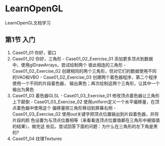 # LearnOpenGL
LearnOpenGL文档学习

## 第1节 入门
  1. Case01_01 你好，窗口
  2. Case01_02 你好，三角形
    - Case01_02_Exercise_01 添加更多顶点到数据中，使用glDrawArrays，尝试绘制两个
        彼此相连的三角形
    - Case01_02_Exercise_02 创建相同的两个三角形，但对它们的数据使用不同的VAO和VBO
    - Case01_02_Exercise_03 创建两个着色器程序，第二个程序使用一个不同的片段着色器，
        输出黄色；再次绘制这两个三角形，让其中一个输出为黄色
  3. Case01_03 着色器GLSL
    - Case01_03_Exercise_01 修改顶点着色器让三角形上下颠倒
    - Case01_03_Exercise_02 使用uniform定义一个水平偏移量，在顶点着色器中使用这个
        偏移量把三角形移动到屏幕右侧
    - Case01_03_Exercise_02 使用out关键字把顶点位置输出到片段着色器，并将片段的颜
      色设置为与顶点位置相等（来看看连顶点位置值都在三角形中被插值的结果）。做完这
      些后，尝试回答下面的问题：为什么在三角形的左下角是黑的?
  4. Case01_04 纹理Textures
